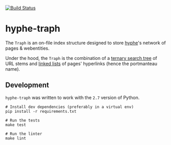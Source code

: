 [![Build Status](https://travis-ci.org/medialab/hyphe-traph.svg)](https://travis-ci.org/medialab/hyphe-traph)

# hyphe-traph

The `Traph` is an on-file index structure designed to store [hyphe](https://github.com/medialab/hyphe)'s network of pages & webentities.

Under the hood, the `Traph` is the combination of a [ternary search tree](https://en.wikipedia.org/wiki/Ternary_search_tree) of URL stems and [linked lists](https://en.wikipedia.org/wiki/Linked_list) of pages' hyperlinks (hence the portmanteau name).

## Development

`hyphe-traph` was written to work with the `2.7` version of Python.

```
# Install dev dependencies (preferably in a virtual env)
pip install -r requirements.txt

# Run the tests
make test

# Run the linter
make lint
```

